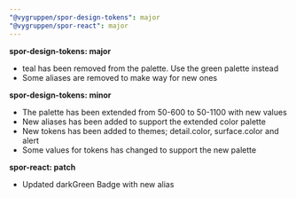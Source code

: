 ```yaml
---
"@vygruppen/spor-design-tokens": major
"@vygruppen/spor-react": major
---
```


**spor-design-tokens: major**

- teal has been removed from the palette. Use the green palette instead
- Some aliases are removed to make way for new ones

**spor-design-tokens: minor**

- The palette has been extended from 50-600 to 50-1100 with new values
- New aliases has been added to support the extended color palette
- New tokens has been added to themes; detail.color, surface.color and alert
- Some values for tokens has changed to support the new palette

**spor-react: patch**

- Updated darkGreen Badge with new alias
